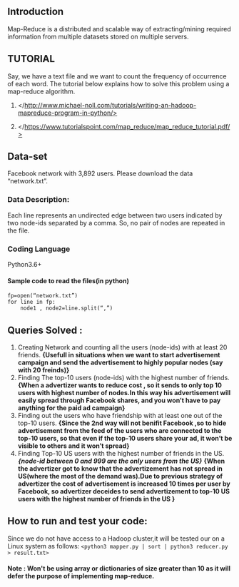 ## Introduction
Map-Reduce  is a distributed and scalable way of extracting/mining required information from multiple datasets stored on multiple servers.

## TUTORIAL
Say, we have a text file and we want to count the frequency of occurrence of each word. The tutorial below explains how to solve this problem using a map-reduce algorithm.
1. </http://www.michael-noll.com/tutorials/writing-an-hadoop-mapreduce-program-in-python/>

2. </https://www.tutorialspoint.com/map_reduce/map_reduce_tutorial.pdf/>

## Data-set
Facebook network with ​3,892​ users. Please download the data “network.txt”.
### Data Description:
Each line represents an ​undirected edge​ between two users indicated by two node-ids separated by a comma. So, no pair of nodes are repeated in the file.

### Coding Language
Python3.6+

#### Sample code to read the files(in python)
```
fp=open(“network.txt”)
for line in fp:
    node1 , node2=line.split(“,”)
```

## Queries Solved :
1. Creating Network and counting all the users (node-ids) with at least 20 friends.
    **{Usefull in situations when we want to start advertisement campaign and send the advertisement to highly popular nodes (say with 20 freinds)}**
2. Finding The top-10 users (node-ids) with the highest number of friends.
    **{When a advertizer wants to reduce cost , so it sends to only top 10 users with highest number of nodes.In this way his advertisement will easily spread through Facebook shares, and you won’t have to pay anything for the paid ad campaign}**
3. Finding out the users who have friendship with at least one out of the top-10 users.
    **{Since the 2nd way will not benifit Facebook ,so to hide advertisement from the feed of the users who are connected to the top-10 users, so that even if the top-10 users share your ad, it won’t be visible to others and it won’t spread}**
4. Finding Top-10 US users with the highest number of friends in the US.
    ***{node-id between 0 and 999 are the only users from  the US}***
    **{When the advertizer got to know that the advertizement has not spread in US(where the most of the demand was).Due to previous strategy of advertizer the cost of advertisement is increased 10 times per user by Facebook, so advertizer deceides to send advertizement to top-10 US users with the highest number of friends in the US }**

## How to run and test your code:
Since we do not have access to a Hadoop cluster,it will be tested our on a Linux system as follows:
`<python3 mapper.py | sort | python3 reducer.py > result.txt>`

#### Note : Won't be using array or dictionaries of size greater than 10 as it will defer the purpose of implementing map-reduce.